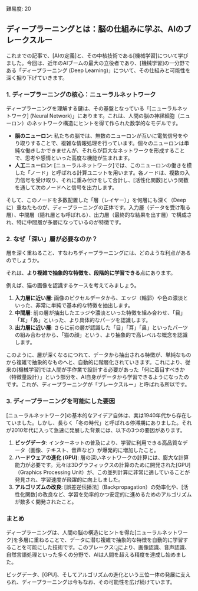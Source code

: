 [//]: # (<a href="01_AI基礎/03_ディープラーニング.md"><abbr title="深層学習とも呼ばれ、多層のニューラルネットワークを用いて、より複雑なパターンを学習する機械学習の手法">ディープラーニング</abbr></a>)
難易度: 20

## ディープラーニングとは：脳の仕組みに学ぶ、AIのブレークスルー

これまでの記事で、[AIの定義]と、その中核技術である[機械学習]について学びました。今回は、近年のAIブームの最大の立役者であり、[機械学習]の一分野である「ディープラーニング (Deep Learning)」について、その仕組みと可能性を深く掘り下げていきます。

### 1. ディープラーニングの核心：ニューラルネットワーク

ディープラーニングを理解する鍵は、その基盤となっている「[ニューラルネットワーク] (Neural Network)」にあります。これは、人間の脳の神経細胞（ニューロン）のネットワーク構造にヒントを得て作られた数学的なモデルです。

*   **脳のニューロン**: 私たちの脳では、無数のニューロンが互いに電気信号をやり取りすることで、複雑な情報処理を行っています。個々のニューロンは単純な働きしかできませんが、それらが巨大なネットワークを形成することで、思考や感情といった高度な機能が生まれます。
*   **人工ニューロン**: [ニューラルネットワーク]では、このニューロンの働きを模した「ノード」と呼ばれる計算ユニットを用います。各ノードは、複数の入力信号を受け取り、それに重み付けをして合計し、[活性化関数]という関数を通して次のノードへと信号を出力します。

そして、このノードを多数配置した「層（レイヤー）」を何層にも深く（Deepに）重ねたものが、ディープラーニングの正体です。入力層（データを受け取る層）、中間層（隠れ層とも呼ばれる）、出力層（最終的な結果を出す層）で構成され、特に中間層が多層になっているのが特徴です。

### 2. なぜ「深い」層が必要なのか？

層を深く重ねること、すなわちディープラーニングには、どのような利点があるのでしょうか。

それは、**より複雑で抽象的な特徴を、段階的に学習できる**点にあります。

例えば、猫の画像を認識するケースを考えてみましょう。

1.  **入力層に近い層**: 画像のピクセルデータから、エッジ（輪郭）や色の濃淡といった、非常に単純で基本的な特徴を抽出します。
2.  **中間層**: 前の層が抽出したエッジや濃淡といった特徴を組み合わせ、「目」「耳」「鼻」といった、より具体的なパーツを認識します。
3.  **出力層に近い層**: さらに前の層が認識した「目」「耳」「鼻」といったパーツの組み合わせから、「猫の顔」という、より抽象的で高レベルな概念を認識します。

このように、層が深くなるにつれて、データから抽出される特徴が、単純なものから複雑で抽象的なものへと、自動的に階層化されていきます。これにより、従来の[機械学習]では人間が手作業で設計する必要があった「何に着目すべきか（特徴量設計）」という部分を、AI自身がデータから学習できるようになったのです。これが、ディープラーニングが「ブレークスルー」と呼ばれる所以です。

### 3. ディープラーニングを可能にした要因

[ニューラルネットワーク]の基本的なアイデア自体は、実は1940年代から存在していました。しかし、長らく「冬の時代」と呼ばれる停滞期にありました。それが2010年代に入って急速に発展した背景には、以下の3つの要因があります。

1.  **ビッグデータ**: インターネットの普及により、学習に利用できる高品質なデータ（画像、テキスト、音声など）が爆発的に増加したこと。
2.  **ハードウェアの進化 (GPU)**: 層の深いネットワークの計算には、膨大な計算能力が必要です。元々は3Dグラフィックスの計算のために開発された[GPU]（Graphics Processing Unit）が、この並列計算に非常に適していることが発見され、学習速度が飛躍的に向上しました。
3.  **アルゴリズムの改良**: [誤差逆伝播法]（Backpropagation）の効率化や、[活性化関数]の改良など、学習を効率的かつ安定的に進めるためのアルゴリズムが数多く開発されたこと。

### まとめ

ディープラーニングは、人間の脳の構造にヒントを得た[ニューラルネットワーク]を多層に重ねることで、データに潜む複雑で抽象的な特徴を自動的に学習することを可能にした技術です。このブレークス्रूにより、画像認識、音声認識、自然言語処理といった多くの分野で、AIは人間を超える精度を達成し始めました。

ビッグデータ、[GPU]、そしてアルゴリズムの進化という三位一体の発展に支えられ、ディープラーニングは今もなお、その可能性を広げ続けています。